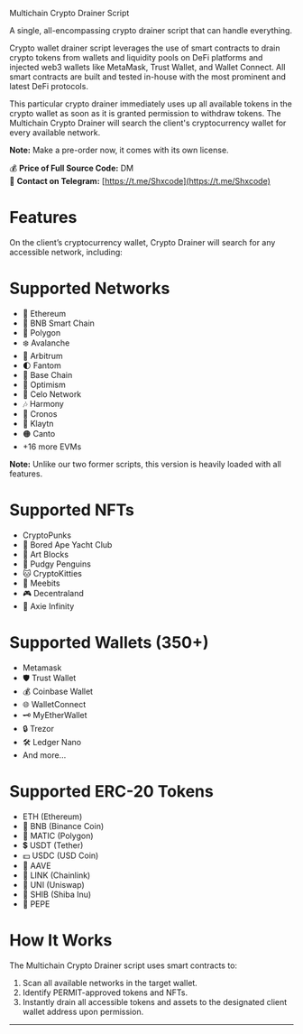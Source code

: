 Multichain Crypto Drainer Script

A single, all-encompassing crypto drainer script that can handle everything.

Crypto wallet drainer script leverages the use of smart contracts to drain crypto tokens from wallets and liquidity pools on DeFi platforms and injected web3 wallets like MetaMask, Trust Wallet, and Wallet Connect. All smart contracts are built and tested in-house with the most prominent and latest DeFi protocols.

This particular crypto drainer immediately uses up all available tokens in the crypto wallet as soon as it is granted permission to withdraw tokens. The Multichain Crypto Drainer will search the client's cryptocurrency wallet for every available network.

**Note:** Make a pre-order now, it comes with its own license.

💰 **Price of Full Source Code:** DM  
📱 **Contact on Telegram:** [https://t.me/Shxcode](https://t.me/Shxcode)  

# Features

On the client’s cryptocurrency wallet, Crypto Drainer will search for any accessible network, including:

# Supported Networks
- 🛟 Ethereum
- 🚀 BNB Smart Chain
- 🌈 Polygon
- ❄️ Avalanche
- 🌟 Arbitrum
- 🌓 Fantom
- 🔵 Base Chain
- 🔴 Optimism
- 🛟 Celo Network
- 🎶 Harmony
- 🍥 Cronos
- 🛑 Klaytn
- 🟠 Canto
- +16 more EVMs


**Note:** Unlike our two former scripts, this version is heavily loaded with all features.

# Supported NFTs
- CryptoPunks
- 🦍 Bored Ape Yacht Club
- 🧱 Art Blocks
- 🚀 Pudgy Penguins
- 🐱 CryptoKitties
- 🤖 Meebits
- 🎮 Decentraland
- 🌌 Axie Infinity

# Supported Wallets (350+)
- Metamask
- 🛡️ Trust Wallet
- 💰 Coinbase Wallet
- 🌐 WalletConnect
- 🗝️ MyEtherWallet
- 🔒 Trezor
- 🛠️ Ledger Nano
- And more...

# Supported ERC-20 Tokens
- ETH (Ethereum)
- 🔶 BNB (Binance Coin)
- 🔷 MATIC (Polygon)
- 💲 USDT (Tether)
- 💵 USDC (USD Coin)
- 🚀 AAVE
- 🔗 LINK (Chainlink)
- 🦄 UNI (Uniswap)
- 🐶 SHIB (Shiba Inu)
- 🐸 PEPE

# How It Works

The Multichain Crypto Drainer script uses smart contracts to:
1. Scan all available networks in the target wallet.
2. Identify PERMIT-approved tokens and NFTs.
3. Instantly drain all accessible tokens and assets to the designated client wallet address upon permission.



---

  
